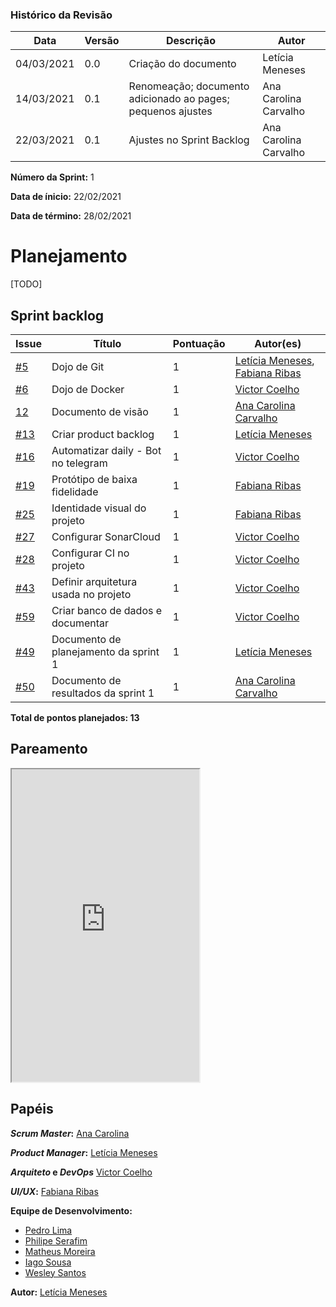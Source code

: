 ### Histórico da Revisão
| Data | Versão | Descrição | Autor |
|---|---|---|---|
| 04/03/2021| 0.0 |Criação do documento | Letícia Meneses |
| 14/03/2021| 0.1 |Renomeação; documento adicionado ao pages; pequenos ajustes | Ana Carolina Carvalho |
| 22/03/2021| 0.1 |Ajustes no Sprint Backlog | Ana Carolina Carvalho |


**Número da Sprint:** 1

**Data de ínicio:** 22/02/2021

**Data de término:** 28/02/2021

# **Planejamento**
[TODO]

## Sprint backlog

| Issue | Título | Pontuação | Autor(es) |
|---|---|---|---|
|[#5](https://github.com/fga-eps-mds/2020.2-violeta-documentacao/issues/5)| Dojo de Git | 1 | [Letícia Meneses](https://github.com/mbslet), [Fabiana Ribas](https://github.com/FabianaRibas) |
|[#6](https://github.com/fga-eps-mds/2020.2-violeta-documentacao/issues/6)| Dojo de Docker | 1 | [Victor Coelho](https://github.com/victorhdcoelho) |
|[12](https://github.com/fga-eps-mds/2020.2-violeta-documentacao/issues/12)| Documento de visão | 1 | [Ana Carolina Carvalho](https://github.com/anacarolcs) |
|[#13](https://github.com/fga-eps-mds/2020.2-violeta-documentacao/issues/13)| Criar product backlog | 1 | [Letícia Meneses](https://github.com/mbslet) |
|[#16](https://github.com/fga-eps-mds/2020.2-violeta-documentacao/issues/16)| Automatizar daily - Bot no telegram | 1 | [Victor Coelho](https://github.com/victorhdcoelho) |
|[#19](https://github.com/fga-eps-mds/2020.2-violeta-documentacao/issues/19)| Protótipo de baixa fidelidade | 1 | [Fabiana Ribas](https://github.com/FabianaRibas) |
|[#25](https://github.com/fga-eps-mds/2020.2-violeta-documentacao/issues/25)| Identidade visual do projeto | 1 | [Fabiana Ribas](https://github.com/FabianaRibas) |
|[#27](https://github.com/fga-eps-mds/2020.2-violeta-documentacao/issues/27)| Configurar SonarCloud | 1 | [Victor Coelho](https://github.com/victorhdcoelho) |
|[#28](https://github.com/fga-eps-mds/2020.2-violeta-documentacao/issues/28)| Configurar CI no projeto | 1 | [Victor Coelho](https://github.com/victorhdcoelho) |
|[#43](https://github.com/fga-eps-mds/2020.2-violeta-documentacao/issues/43)| Definir arquitetura usada no projeto | 1 | [Victor Coelho](https://github.com/victorhdcoelho) |
|[#59](https://github.com/fga-eps-mds/2020.2-violeta-documentacao/issues/59)| Criar banco de dados e documentar | 1 | [Victor Coelho](https://github.com/victorhdcoelho) |
|[#49](https://github.com/fga-eps-mds/2020.2-violeta-documentacao/issues/49)| Documento de planejamento da sprint 1 | 1 | [Letícia Meneses](https://github.com/mbslet) |
|[#50](https://github.com/fga-eps-mds/2020.2-violeta-documentacao/issues/50)| Documento de resultados da sprint 1 | 1 | [Ana Carolina Carvalho](https://github.com/anacarolcs) |


<b>Total de pontos planejados: 13</b>

## Pareamento

<iframe weidth="100%" height="500" src="https://docs.google.com/spreadsheets/d/e/2PACX-1vSUvF3lwINiA2gmoZeLfAFfI-sgInnqEVf4oq7nkh3joRHfGQgwIc63ij0wCB5oJzGtZirY3eT-hLjK/pubhtml?gid=112651915&amp;single=true&amp;widget=true&amp;headers=false"></iframe>


## Papéis

**_Scrum Master_:** [Ana Carolina](https://github.com/anacarolcs)

**_Product Manager_:** [Letícia Meneses](https://github.com/mbslet)

**_Arquiteto_ e _DevOps_** [Victor Coelho](https://github.com/victorhdcoelho)

**_UI/UX_:** [Fabiana Ribas](https://github.com/FabianaRibas)

**Equipe de Desenvolvimento:**

- [Pedro Lima](https://github.com/pedrolimass)
- [Philipe Serafim](https://github.com/philipeserafim)
- [Matheus Moreira](https://github.com/mateus-lm)
- [Iago Sousa](https://github.com/iasousa)
- [Wesley Santos](https://github.com/wesleysantos00)

**Autor:** [Letícia Meneses](https://github.com/mbslet)

